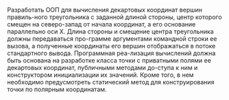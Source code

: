 Разработать ООП для вычисления декартовых координат вершин правиль-ного треугольника с заданной длиной стороны, центр которого смещен на северо-запад от начала координат, а его основание параллельно оси Х.  Длина стороны и смещение центра треугольника должны передаваться про-грамме аргументами командной строки ее вызова, а полученные координаты его вершин отображаться в потоке стандартного вывода. Программная реа-лизация вычислений должна быть основана на разработке класса точки с приватными полями ее декартовых координат, публичными методами до-ступа к ним и конструктором инициализации их значений. Кроме того, в нем необходимо предусмотреть статический метод для конструирования точки по полярным координатам.
